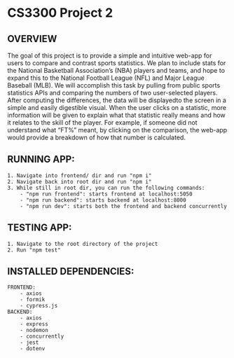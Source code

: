 # CS3300 Project 2

## OVERVIEW

The goal of this project is to provide a simple and intuitive web-app for users to compare and contrast sports 
statistics. We plan to include stats for the National Basketball Association’s (NBA) players and teams, and hope to expand 
this to the National Football League (NFL) and Major League Baseball (MLB). We will accomplish this task by pulling from public 
sports statistics APIs and comparing the numbers of two user-selected players. After computing the differences, the data will 
be displayedto the screen in a simple and easily digestible visual. When the user clicks on a statistic, more information will be 
given to explain what that statistic really means and how it relates to the skill of the player. For example, if someone
did not understand what “FT%” meant, by clicking on the comparison, the web-app would provide a breakdown of how that number is calculated.

## RUNNING APP:
    1. Navigate into frontend/ dir and run "npm i"
    2. Navigate back into root dir and run "npm i"
    3. While still in root dir, you can run the following commands:
        - "npm run frontend": starts frontend at localhost:5050
        - "npm run backend": starts backend at localhost:8000
        - "npm run dev": starts both the frontend and backend concurrently
        
## TESTING APP:
    1. Navigate to the root directory of the project
    2. Run "npm test"

## INSTALLED DEPENDENCIES:
    FRONTEND:
        - axios
        - formik
        - cypress.js
    BACKEND:
        - axios
        - express
        - nodemon
        - concurrently
        - jest
        - dotenv
